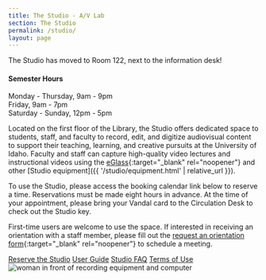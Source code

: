 ```yaml
---
title: The Studio - A/V Lab
section: The Studio
permalink: /studio/
layout: page
---
```

<div class="alert alert-success text-center" role="alert">
  The Studio has moved to Room 122, next to the information desk!
</div>

<div class="alert alert-info text-center" role="alert">
<h4 class="alert-heading"><span class="fas fa-clock"></span> Semester Hours</h4>
<p class="h5">Monday - Thursday, 9am - 9pm<br>
Friday, 9am - 7pm<br>
Saturday - Sunday, 12pm - 5pm</p>
<!--<h4 class="alert-heading"><span class="fas fa-clock"></span> Summer Hours</h4>
<p class="h5">Monday - Friday, 9am - 6pm</p>-->
</div>

Located on the first floor of the Library, the Studio offers dedicated space to students, staff, and faculty to record, edit, and digitize audiovisual content to support their teaching, learning, and creative pursuits at the University of Idaho. 
Faculty and staff can capture high-quality video lectures and instructional videos using the [eGlass](https://eglass.io/){:target="_blank" rel="noopener"} and other [Studio equipment]({{ '/studio/equipment.html' | relative_url }}). 

To use the Studio, please access the booking calendar link below to reserve a time. Reservations must be made eight hours in advance. At the time of your appointment, please bring your Vandal card to the Circulation Desk to check out the Studio key. 

First-time users are welcome to use the space. If interested in receiving an orientation with a staff member, please fill out the [request an orientation form](https://uidaho.co1.qualtrics.com/jfe/form/SV_87Ybp5wTfqm9Cqa){:target="_blank" rel="noopener"} to schedule a meeting.

<div class="text-center my-4">
<a class="btn btn-outline-pride-gold m-2" href="https://libcal.uidaho.edu/booking/AV" target="_blank" rel="noopener">Reserve the Studio</a>
<a class="btn btn-outline-pride-gold m-2" href="https://vandalsuidaho-my.sharepoint.com/:w:/g/personal/hanwendong_uidaho_edu/EZe6R_SuDnZCm2xK7vepWwsBbKSxVMyrv34ANJF66OFxSw?e=VHFEqq" target="_blank" rel="noopener">User Guide</a>
<a class="btn btn-outline-pride-gold m-2" href="{{ '/studio/faq.html' | relative_url }}">Studio FAQ</a>
<a class="btn btn-outline-pride-gold m-2" href="{{ '/studio/termsofuse.html' | relative_url }}">Terms of Use</a>
</div>
<div class="text-center mb-3">
<img class="img-fluid" src="{{ '/rooms/studio.jpg' | prepend: site.lib-media }}" alt="woman in front of recording equipment and computer">
</div>
